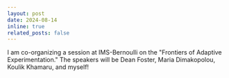 ```yaml
---
layout: post
date: 2024-08-14
inline: true
related_posts: false
---
```


I am co-organizing a session at IMS-Bernoulli on the "Frontiers of Adaptive Experimentation." The speakers will be Dean Foster, Maria Dimakopolou, Koulik Khamaru, and myself! 

